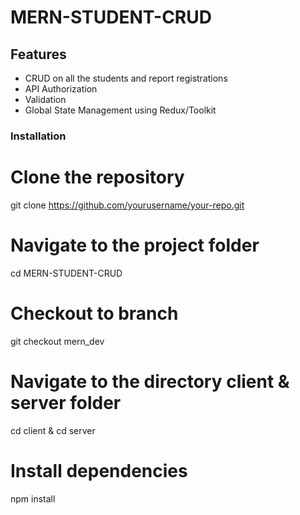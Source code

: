 # MERN-STUDENT-CRUD

## Features

- CRUD on all the students and report registrations
- API Authorization
- Validation
- Global State Management using Redux/Toolkit

### Installation

# Clone the repository
git clone https://github.com/yourusername/your-repo.git

# Navigate to the project folder
cd MERN-STUDENT-CRUD

# Checkout to branch
git checkout mern_dev

# Navigate to the directory client & server folder
cd client & cd server

# Install dependencies
npm install
